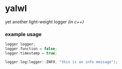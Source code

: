 # yalwl
yet another light-weight logger *(in c++)*

### example usage

```cpp
logger logger;
logger.function = false;
logger.timestamp = true;

logger.log(logger::INFO, "this is an info message");
```
